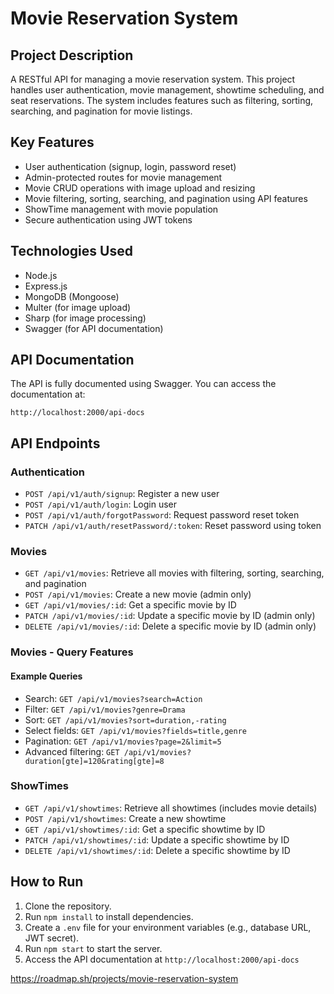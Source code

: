 # Movie Reservation System

## Project Description

A RESTful API for managing a movie reservation system. This project handles user authentication, movie management, showtime scheduling, and seat reservations. The system includes features such as filtering, sorting, searching, and pagination for movie listings.

## Key Features

* User authentication (signup, login, password reset)
* Admin-protected routes for movie management
* Movie CRUD operations with image upload and resizing
* Movie filtering, sorting, searching, and pagination using API features
* ShowTime management with movie population
* Secure authentication using JWT tokens

## Technologies Used

* Node.js
* Express.js
* MongoDB (Mongoose)
* Multer (for image upload)
* Sharp (for image processing)
* Swagger (for API documentation)

## API Documentation

The API is fully documented using Swagger. You can access the documentation at:

```
http://localhost:2000/api-docs
```

## API Endpoints

### Authentication

* `POST /api/v1/auth/signup`: Register a new user
* `POST /api/v1/auth/login`: Login user
* `POST /api/v1/auth/forgotPassword`: Request password reset token
* `PATCH /api/v1/auth/resetPassword/:token`: Reset password using token

### Movies

* `GET /api/v1/movies`: Retrieve all movies with filtering, sorting, searching, and pagination
* `POST /api/v1/movies`: Create a new movie (admin only)
* `GET /api/v1/movies/:id`: Get a specific movie by ID
* `PATCH /api/v1/movies/:id`: Update a specific movie by ID (admin only)
* `DELETE /api/v1/movies/:id`: Delete a specific movie by ID (admin only)

### Movies - Query Features

#### Example Queries

* Search: `GET /api/v1/movies?search=Action`
* Filter: `GET /api/v1/movies?genre=Drama`
* Sort: `GET /api/v1/movies?sort=duration,-rating`
* Select fields: `GET /api/v1/movies?fields=title,genre`
* Pagination: `GET /api/v1/movies?page=2&limit=5`
* Advanced filtering: `GET /api/v1/movies?duration[gte]=120&rating[gte]=8`

### ShowTimes

* `GET /api/v1/showtimes`: Retrieve all showtimes (includes movie details)
* `POST /api/v1/showtimes`: Create a new showtime
* `GET /api/v1/showtimes/:id`: Get a specific showtime by ID
* `PATCH /api/v1/showtimes/:id`: Update a specific showtime by ID
* `DELETE /api/v1/showtimes/:id`: Delete a specific showtime by ID

## How to Run

1. Clone the repository.
2. Run `npm install` to install dependencies.
3. Create a `.env` file for your environment variables (e.g., database URL, JWT secret).
4. Run `npm start` to start the server.
5. Access the API documentation at `http://localhost:2000/api-docs`


https://roadmap.sh/projects/movie-reservation-system

